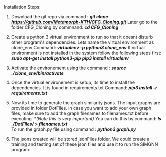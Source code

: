 Installation Steps: 

1. Download the git repo via command : 
***git clone https://github.com/Metamorph-KTH/CFG_Cloning.git***
   Later go to the folder CFG_Cloning by commnand: 
   ***cd CFG_Cloning***

2. Create a python 3 virtual environment to run so that it doesnt disturb other program's dependencies. Lets name the virtual environment as clone_env
   Command: ***virtualenv -p python3 clone_env***
  If virtual environment is not installed in the system follow the following steps first: 
  ***sudo apt-get install python3-pip***
  ***pip3 install virtualenv***

3. Activate the environement using the command :
***source ./clone_env/bin/activate***

4. Once the virtual environement is setup, its time to install the dependencies. It is found in requirements.txt 
   Command: ***pip3 install -r requirements.txt*** 

5. Now its time to generate the graph similarity jsons. The input graphs are provided in folder DotFiles. In case you want to add your own graph files, make sure to add the graph filenames to filenames.txt before executing. **(*Note this is very important)** You can do this by command:
***ls ./DotFiles/ > filenames.txt***  
   To run the graph.py file using command : 
   ***python3 graph.py***
   
6.  The jsons created will be stored jsonFiles folder. We could create a training and testing set of these json files and use it to run the SIMGNN program.   

